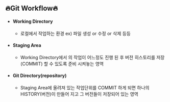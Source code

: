 ## 🔥Git Workflow🔥

- #### Working Directory

  - 로컬에서 작업하는 환경 ex) 파일 생성 or 수정 or 삭제 등등

- #### Staging Area

  - Working Directory에서 의 작업이 어느정도 진행 된 후 버전 히스토리를 저장(COMMIT) 할 수 있도록 준비 시켜놓는 영역

- #### Git Directory(repository)
  - Staging Area에 올려져 있는 작업단위를 COMMIT 하게 되면 하나의 HISTORY(버전)이 만들어 지고 그 버전들이 저장되어 있는 영역
